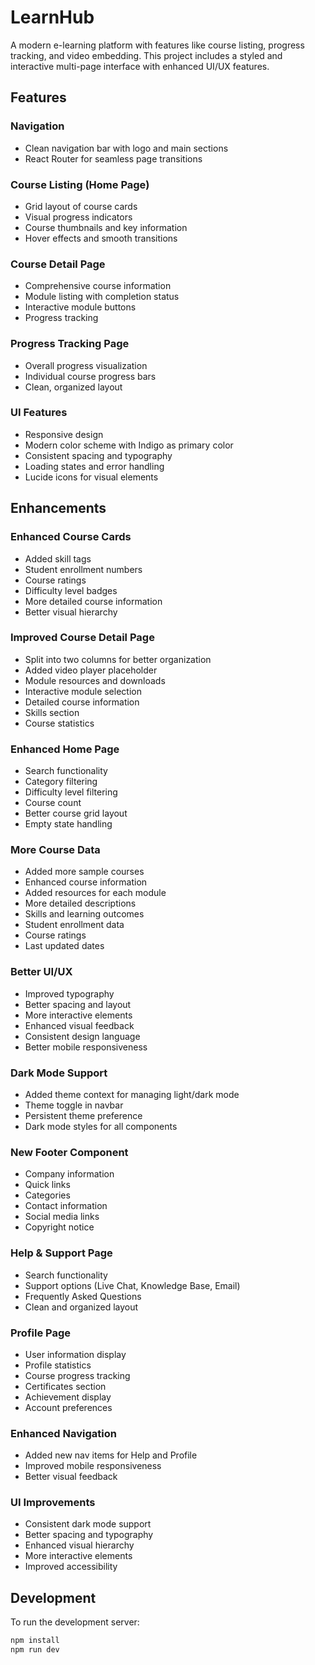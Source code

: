 # LearnHub

A modern e-learning platform with features like course listing, progress tracking, and video embedding. This project includes a styled and interactive multi-page interface with enhanced UI/UX features.

## Features

### Navigation
- Clean navigation bar with logo and main sections
- React Router for seamless page transitions

### Course Listing (Home Page)
- Grid layout of course cards
- Visual progress indicators
- Course thumbnails and key information
- Hover effects and smooth transitions

### Course Detail Page
- Comprehensive course information
- Module listing with completion status
- Interactive module buttons
- Progress tracking

### Progress Tracking Page
- Overall progress visualization
- Individual course progress bars
- Clean, organized layout

### UI Features
- Responsive design
- Modern color scheme with Indigo as primary color
- Consistent spacing and typography
- Loading states and error handling
- Lucide icons for visual elements

## Enhancements

### Enhanced Course Cards
- Added skill tags
- Student enrollment numbers
- Course ratings
- Difficulty level badges
- More detailed course information
- Better visual hierarchy

### Improved Course Detail Page
- Split into two columns for better organization
- Added video player placeholder
- Module resources and downloads
- Interactive module selection
- Detailed course information
- Skills section
- Course statistics

### Enhanced Home Page
- Search functionality
- Category filtering
- Difficulty level filtering
- Course count
- Better course grid layout
- Empty state handling

### More Course Data
- Added more sample courses
- Enhanced course information
- Added resources for each module
- More detailed descriptions
- Skills and learning outcomes
- Student enrollment data
- Course ratings
- Last updated dates

### Better UI/UX
- Improved typography
- Better spacing and layout
- More interactive elements
- Enhanced visual feedback
- Consistent design language
- Better mobile responsiveness

### Dark Mode Support
- Added theme context for managing light/dark mode
- Theme toggle in navbar
- Persistent theme preference
- Dark mode styles for all components

### New Footer Component
- Company information
- Quick links
- Categories
- Contact information
- Social media links
- Copyright notice

### Help & Support Page
- Search functionality
- Support options (Live Chat, Knowledge Base, Email)
- Frequently Asked Questions
- Clean and organized layout

### Profile Page
- User information display
- Profile statistics
- Course progress tracking
- Certificates section
- Achievement display
- Account preferences

### Enhanced Navigation
- Added new nav items for Help and Profile
- Improved mobile responsiveness
- Better visual feedback

### UI Improvements
- Consistent dark mode support
- Better spacing and typography
- Enhanced visual hierarchy
- More interactive elements
- Improved accessibility

## Development

To run the development server:

```bash
npm install
npm run dev
